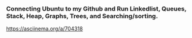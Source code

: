 ### **Connecting Ubuntu to my Github and Run Linkedlist, Queues, Stack, Heap, Graphs, Trees, and Searching/sorting.**
https://asciinema.org/a/704318
